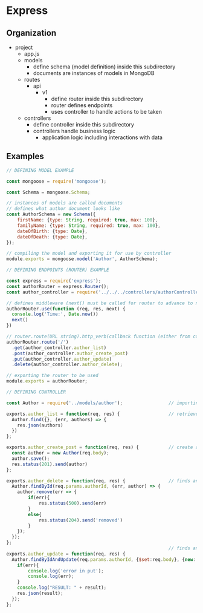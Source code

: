 # Express

## Organization

- project
  - app.js
  - models
    - define schema (model definition) inside this subdirectory
    - documents are instances of models in MongoDB
  - routes
    - api
      - v1
        - define router inside this subdirectory
        - router defines endpoints
        - uses controller to handle actions to be taken
  - controllers
    - define controller inside this subdirectory
    - controllers handle business logic
      - application logic including interactions with data

## Examples

```javascript
// DEFINING MODEL EXAMPLE

const mongoose = require('mongoose');

const Schema = mongoose.Schema;

// instances of models are called documents
// defines what author document looks like
const AuthorSchema = new Schema({
    firstName: {type: String, required: true, max: 100},
    familyName: {type: String, required: true, max: 100},
    dateOfBirth: {type: Date},
    dateOfDeath: {type: Date},
});

// compiling the model and exporting it for use by controller
module.exports = mongoose.model('Author', AuthorSchema);
```

```javascript
// DEFINING ENDPOINTS (ROUTER) EXAMPLE

const express = require('express');
const authorRouter = express.Router();                                        // creating a new router
const author_controller = require('../../../controllers/authorController');   // importing controller

// defines middleware (next() must be called for router to advance to next middleware/endpoint)
authorRouter.use(function (req, res, next) {
  console.log('Time:', Date.now())
  next()
})

// router.route(URL string).http_verb(callback function (either from controller or not))
authorRouter.route('/')
  .get(author_controller.author_list)  
  .post(author_controller.author_create_post)
  .put(author_controller.author_update)
  .delete(author_controller.author_delete);

// exporting the router to be used
module.exports = authorRouter;
```

```javascript
// DEFINING CONTROLLER

const Author = require('../models/author');                 // importing the model

exports.author_list = function(req, res) {                  // retrieve list of all Authors (for use with GET)
  Author.find({}, (err, authors) => {
    res.json(authors)
  })
};

exports.author_create_post = function(req, res) {           // create a new Author (for use with POST)  
  const author = new Author(req.body); 
  author.save();
  res.status(201).send(author) 
};

exports.author_delete = function(req, res) {                // finds and deletes an Author (for use with DELETE)
  Author.findById(req.params.authorId, (err, author) => {
    author.remove(err => {
        if(err){
            res.status(500).send(err)
        }
        else{
            res.status(204).send('removed')
        }
    });
  });
};
                                                            // finds an Author and updates (for use with PUT)
exports.author_update = function(req, res) {
  Author.findByIdAndUpdate(req.params.authorId, {$set:req.body}, {new: true}, function(err, result) {
    if(err){
        console.log('error in put');
        console.log(err);
    }
    console.log("RESULT: " + result);
    res.json(result);
  });
};
```
